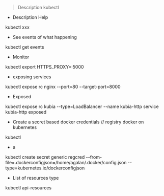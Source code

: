 
> Description kubectl

- Description Help

kubectl xxx


- See events of what happening

kubectl get events


- Monitor

kubectl export HTTPS_PROXY=:5000


- exposing services

kubectl expose rc nginx --port=80 --target-port=8000


- Exposed

kubectl expose rc kubia --type=LoadBalancer --name kubia-http service kubia-http exposed


- Create a secret based docker credentials // registry docker on kubernetes

kubectl


- a

kubectl create secret generic regcred --from-file=.dockerconfigjson=/home/agalan/.docker/config.json --type=kubernetes.io/dockerconfigjson


- List of resources type

kubectl api-resources


